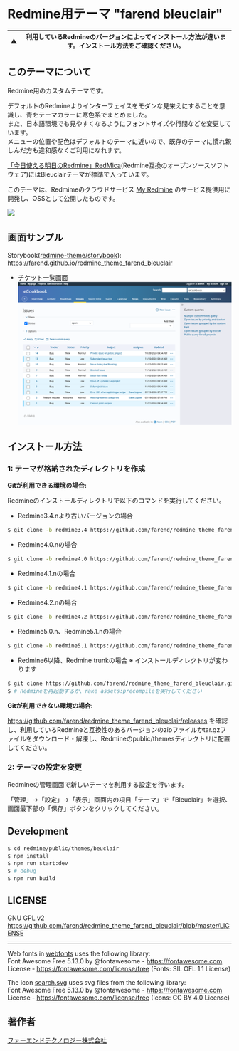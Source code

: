 # Redmine用テーマ "farend bleuclair"

| :warning: | 利用しているRedmineのバージョンによってインストール方法が違います。インストール方法をご確認ください。 |
| --- | --- |

## このテーマについて

Redmine用のカスタムテーマです。

デフォルトのRedmineよりインターフェイスをモダンな見栄えにすることを意識し、青をテーマカラーに寒色系でまとめました。  
また、日本語環境でも見やすくなるようにフォントサイズや行間などを変更しています。  
メニューの位置や配色はデフォルトのテーマに近いので、既存のテーマに慣れ親しんだ方も違和感なくご利用になれます。

[「今日使える明日のRedmine」RedMica](https://www.farend.co.jp/products/redmica/)(Redmine互換のオープンソースソフトウェア)にはBleuclairテーマが標準で入っています。

このテーマは、Redmimeのクラウドサービス [My Redmine](https://hosting.redmine.jp/) のサービス提供用に開発し、OSSとして公開したものです。

[<img src="https://www.farend.co.jp/files/myredmine-logo/hz/myredmine-logo-hz.png" width="250">](https://hosting.redmine.jp/)

## 画面サンプル

Storybook([redmine-theme/storybook](https://github.com/redmine-theme/storybook)): https://farend.github.io/redmine_theme_farend_bleuclair

- チケット一覧画面
<kbd><img src="https://github.com/farend/redmine_theme_farend_bleuclair/blob/images/issues-6.0.png" /></kbd>

## インストール方法

### 1: テーマが格納されたディレクトリを作成

**Gitが利用できる環境の場合:**

Redmineのインストールディレクトリで以下のコマンドを実行してください。

- Redmine3.4.nより古いバージョンの場合
```bash
$ git clone -b redmine3.4 https://github.com/farend/redmine_theme_farend_bleuclair.git public/themes/bleuclair
```

- Redmine4.0.nの場合
```bash
$ git clone -b redmine4.0 https://github.com/farend/redmine_theme_farend_bleuclair.git public/themes/bleuclair
```

- Redmine4.1.nの場合
```bash
$ git clone -b redmine4.1 https://github.com/farend/redmine_theme_farend_bleuclair.git public/themes/bleuclair
```

- Redmine4.2.nの場合
```bash
$ git clone -b redmine4.2 https://github.com/farend/redmine_theme_farend_bleuclair.git public/themes/bleuclair
```

- Redmine5.0.n、Redmine5.1.nの場合
```bash
$ git clone -b redmine5.1 https://github.com/farend/redmine_theme_farend_bleuclair.git public/themes/bleuclair
```

- Redmine6以降、Redmine trunkの場合 ※ インストールディレクトリが変わります
```bash
$ git clone https://github.com/farend/redmine_theme_farend_bleuclair.git themes/bleuclair
$ # Redmineを再起動するか、rake assets:precompileを実行してください
```

**Gitが利用できない環境の場合:**

https://github.com/farend/redmine_theme_farend_bleuclair/releases を確認し、利用しているRedmineと互換性のあるバージョンのzipファイルかtar.gzファイルをダウンロード・解凍し、Redmineのpublic/themesディレクトリに配置してください。

### 2: テーマの設定を変更

Redmineの管理画面で新しいテーマを利用する設定を行います。

「管理」→「設定」→「表示」画面内の項目「テーマ」で「Bleuclair」を選択、画面最下部の「保存」ボタンをクリックしてください。

## Development

```bash
$ cd redmine/public/themes/beuclair
$ npm install
$ npm run start:dev
$ # debug
$ npm run build
```

## LICENSE

GNU GPL v2  
https://github.com/farend/redmine_theme_farend_bleuclair/blob/master/LICENSE

---

Web fonts in [webfonts](src/webfonts) uses the following library:  
Font Awesome Free 5.13.0 by @fontawesome - https://fontawesome.com  
License - https://fontawesome.com/license/free (Fonts: SIL OFL 1.1 License)

The icon [search.svg](src/images/search.svg) uses svg files from the following library:  
Font Awesome Free 5.13.0 by @fontawesome - https://fontawesome.com  
License - https://fontawesome.com/license/free (Icons: CC BY 4.0 License)

## 著作者

[ファーエンドテクノロジー株式会社](https://www.farend.co.jp/)
